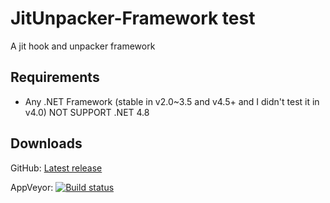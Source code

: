 # JitUnpacker-Framework test
A jit hook and unpacker framework

## Requirements
- Any .NET Framework (stable in v2.0~3.5 and v4.5+ and I didn't test it in v4.0) NOT SUPPORT .NET 4.8

## Downloads
GitHub: [Latest release](https://github.com/wwh1004/JitUnpacker-Framework/releases/latest/download/JitUnpacker.zip)

AppVeyor: [![Build status](https://ci.appveyor.com/api/projects/status/k4m6lkcmihkcinup?svg=true)](https://ci.appveyor.com/project/wwh1004/jitunpacker-framework)
